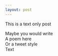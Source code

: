 ```yaml
---
layout: post
---
```

This is a text only post

Maybe you would write<br>
A poem here<br>
Or a tweet style<br>
Text
